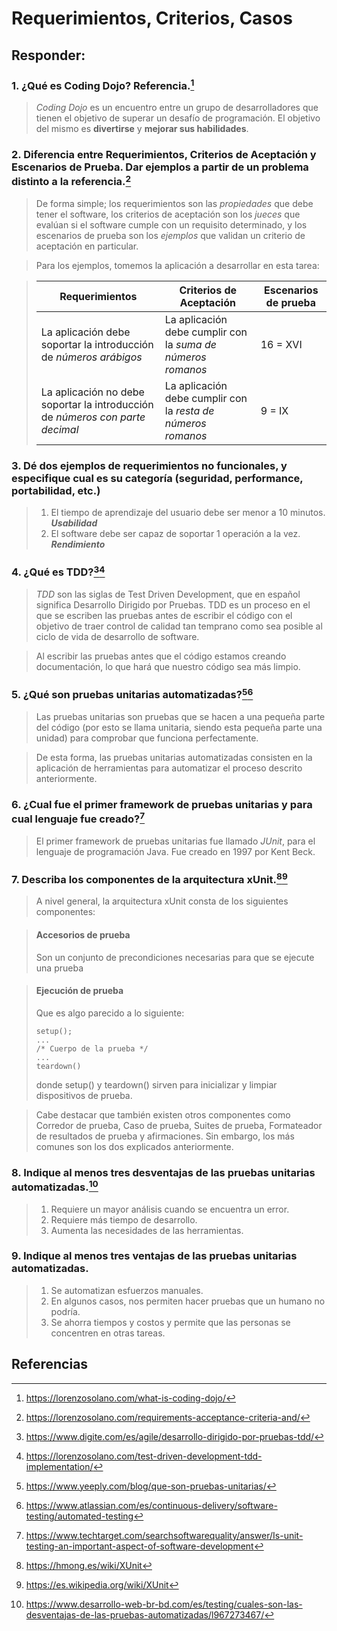 # Requerimientos, Criterios, Casos

## Responder:

### 1. ¿Qué es Coding Dojo? Referencia.[^1]

> *Coding Dojo* es un encuentro entre un grupo de desarrolladores que tienen el objetivo de superar un desafío de programación. El objetivo del mismo es **divertirse** y **mejorar sus habilidades**.

### 2. Diferencia entre Requerimientos, Criterios de Aceptación y Escenarios de Prueba. Dar ejemplos a partir de un problema distinto a la referencia.[^2]

> De forma simple; los requerimientos son las *propiedades* que debe tener el software, los criterios de aceptación son los *jueces* que evalúan si el software cumple con un requisito determinado, y los escenarios de prueba son los *ejemplos* que validan un criterio de aceptación en particular.

> Para los ejemplos, tomemos la aplicación a desarrollar en esta tarea:

> | **Requerimientos** | **Criterios de Aceptación** | **Escenarios de prueba** |
> | --- | --- | --- |
> | La aplicación debe soportar la introducción de *números arábigos* | La aplicación debe cumplir con la *suma de números romanos* | 16 = XVI
> | La aplicación no debe soportar la introducción de *números con parte decimal* | La aplicación debe cumplir con la *resta de números romanos* | 9 = IX


### 3. Dé dos ejemplos de requerimientos no funcionales, y especifique cual es su categoría (seguridad, performance, portabilidad, etc.)

> 1. El tiempo de aprendizaje del usuario debe ser menor a 10 minutos. **_Usabilidad_**
> 2. El software debe ser capaz de soportar 1 operación a la vez. **_Rendimiento_**

### 4. ¿Qué es TDD?[^3][^4]

> *TDD* son las siglas de Test Driven Development, que en español significa Desarrollo Dirigido por Pruebas. TDD es un proceso en el que se escriben las pruebas antes de escribir el código con el objetivo de traer control de calidad tan temprano como sea posible al ciclo de vida de desarrollo de software.

> Al escribir las pruebas antes que el código estamos creando documentación, lo que hará que nuestro código sea más limpio.

### 5. ¿Qué son pruebas unitarias automatizadas?[^5][^6]

> Las pruebas unitarias son pruebas que se hacen a una pequeña parte del código (por esto se llama unitaria, siendo esta pequeña parte una unidad) para comprobar que funciona perfectamente.

> De esta forma, las pruebas unitarias automatizadas consisten en la aplicación de herramientas para automatizar el proceso descrito anteriormente.

### 6. ¿Cual fue el primer framework de pruebas unitarias y para cual lenguaje fue creado?[^7]

> El primer framework de pruebas unitarias fue llamado *JUnit*, para el lenguaje de programación Java. Fue creado en 1997 por Kent Beck.

### 7. Describa los componentes de la arquitectura xUnit.[^8][^9]

> A nivel general, la arquitectura xUnit consta de los siguientes componentes:

> #### Accesorios de prueba
> Son un conjunto de precondiciones necesarias para que se ejecute una prueba

> #### Ejecución de prueba
> Que es algo parecido a lo siguiente:
> ```
> setup();
> ...
> /* Cuerpo de la prueba */
> ...
> teardown()
> ```
> donde setup() y teardown() sirven para inicializar y limpiar dispositivos de prueba.

> Cabe destacar que también existen otros componentes como Corredor de prueba, Caso de prueba, Suites de prueba, Formateador de resultados de prueba y afirmaciones. Sin embargo, los más comunes son los dos explicados anteriormente.

### 8. Indique al menos tres desventajas de las pruebas unitarias automatizadas.[^10]

> 1. Requiere un mayor análisis cuando se encuentra un error.
> 2. Requiere más tiempo de desarrollo.
> 3. Aumenta las necesidades de las herramientas.

### 9. Indique al menos tres ventajas de las pruebas unitarias automatizadas.

> 1. Se automatizan esfuerzos manuales.
> 2. En algunos casos, nos permiten hacer pruebas que un humano no podría.
> 3. Se ahorra tiempos y costos y permite que las personas se concentren en otras tareas.

## Referencias

[^1]: https://lorenzosolano.com/what-is-coding-dojo/

[^2]: https://lorenzosolano.com/requirements-acceptance-criteria-and/

[^3]: https://www.digite.com/es/agile/desarrollo-dirigido-por-pruebas-tdd/

[^4]: https://lorenzosolano.com/test-driven-development-tdd-implementation/

[^5]: https://www.yeeply.com/blog/que-son-pruebas-unitarias/

[^6]: https://www.atlassian.com/es/continuous-delivery/software-testing/automated-testing

[^7]: https://www.techtarget.com/searchsoftwarequality/answer/Is-unit-testing-an-important-aspect-of-software-development

[^8]: https://hmong.es/wiki/XUnit

[^9]: https://es.wikipedia.org/wiki/XUnit

[^10]: https://www.desarrollo-web-br-bd.com/es/testing/cuales-son-las-desventajas-de-las-pruebas-automatizadas/l967273467/